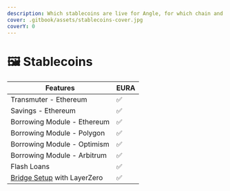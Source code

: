 ```yaml
---
description: Which stablecoins are live for Angle, for which chain and with which features?
cover: .gitbook/assets/stablecoins-cover.jpg
coverY: 0
---
```


# 🖼 Stablecoins

| Features                                                             | EURA |
| -------------------------------------------------------------------- | ---- |
| Transmuter - Ethereum                                                | ✅   |
| Savings - Ethereum                                                   | ✅   |
| Borrowing Module - Ethereum                                          | ✅   |
| Borrowing Module - Polygon                                           | ✅   |
| Borrowing Module - Optimism                                          | ✅   |
| Borrowing Module - Arbitrum                                          | ✅   |
| Flash Loans                                                          | ✅   |
| [Bridge Setup](other/cross-chain.md#bridge-solutions) with LayerZero | ✅   |
